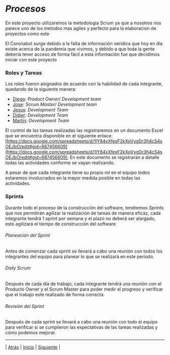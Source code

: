 # *Procesos*
En este proyecto utilizaremos la metodologia Scrum ya que a nosotros nos parece uno de los metodos mas agiles y perfecto para la elaboracion de proyectos como este

El Coronabot surge debido a la falta de información verídica que hoy en día existe acerca de la pandemia que vivimos, y debido a que toda la gente debería tener acceso de forma fácil a esta información fue que decidimos iniciar con este proyecto 

### Roles y Tareas
Los roles fueron asignados de acuerdo con la habilidad de cada integrante, quedando de la siguiente manera:
- [Diego](https://github.com/DiegoBurgos616): *Product Owner/ Development team*
- [Jose](https://github.com/DarozZero): *Scrum Master/ Development team*
- [Jesus](https://github.com/JesusBeHau): *Development Team*
- [Didier](https://github.com/DidierTec?tab=repositories): *Development Team*
- [Martin](https://github.com/martincuevass): *Development Team*

El control de las tareas realizadas las registraremos en un documento Excel que se encuentra disponible en el siguiente enlace: [https://docs.google.com/spreadsheets/d/1lY84xXfexF2kXoVygDr3fj4cS4sOEJbO/edit#gid=687456609](https://docs.google.com/spreadsheets/d/1lY84xXfexF2kXoVygDr3fj4cS4sOEJbO/edit#gid=687456609); En este documento se registraran a detalle todas las actividades conforme se vayan realizando.

A pesar de que cada integrante tiene su propio rol en el equipo todos estaremos involucrados en la mayor medida posible en todas las actividades.

### Sprints
Durante todo el proceso de la construcción del software, tendremos *Sprints* que nos permitirán agilizar la realización de tareas de manera eficaz, cada integrante tendrá 1 sprint por semana y el plazo no deberá ser alargado, esto agilizará el tiempo de construcción del software

###### Planeación del Sprint
Antes de comenzar cada sprint se llevará a cabo una reunión con todos los integrantes del equipo para planear lo que se realizará en este periodo.

###### Daily Scrum
Después de cada día de trabajo, cada integrante tendrá una reunión con el Producto Owner y el Scrum Master para poder medir el progreso y verificar que el trabajo este realizado de forma correcta.

###### Revisión del Sprint
Después de cada sprint se llevará a cabo una reunión con todo el equipo para verificar si se cumplieron las expectativas de las tareas realizadas y cómo podemos mejorar.



***
| [Atrás](https://github.com/DarozZero/CoronaBot/blob/main/Documentacion/4.%20Requerimientos.md)  |  [Inicio](https://github.com/DarozZero/CoronaBot) |  [Siguiente](https://github.com/DarozZero/CoronaBot/blob/main/Documentacion/1.%20Bitacora.md) |

